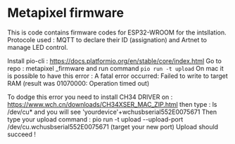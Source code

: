 # Metapixel firmware

This is code contains firmware codes for ESP32-WROOM for the intsllation. 
Protocole used : MQTT to declare their ID (assignation) and Artnet to manage LED control. 

Install pio-cli : https://docs.platformio.org/en/stable/core/index.html
Go to repo : metapixel _firmware and run command `pio run -t upload`
On mac it is possible to have this error : A fatal error occurred: Failed to write to target RAM (result was 01070000: Operation timed out)

To dodge this error you need to install CH34 DRIVER on : https://www.wch.cn/downloads/CH34XSER_MAC_ZIP.html
then type : ls /dev/cu* and you will see 'yourdevice'+wchusbserial552E0075671
Then type your upload command : pio run -t upload --upload-port /dev/cu.wchusbserial552E0075671 (target your new port)
Upload should succeed !
